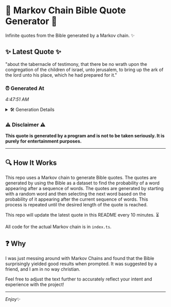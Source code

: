 # 📖 Markov Chain Bible Quote Generator 📖

Infinite quotes from the Bible generated by a Markov chain. ✨

## ✨ Latest Quote ✨
"about the tabernacle of testimony, that there be no wrath upon the congregation of the children of israel, unto jerusalem, to bring up the ark of the lord unto his place, which he had prepared for it."

### ⏰ Generated At
*4:47:51 AM*

<details>
    <summary>🛠️ Generation Details</summary>
    <p>
        <strong>🌱 Seed:</strong> about<br>
        <strong>🔄 Iterations:</strong> 36<br>
        <strong>📜 Context History:</strong><br>[ about ]: the<br>[ about, the ]: tabernacle<br>[ about, the, tabernacle ]: of<br>[ about, the, tabernacle, of ]: testimony,<br>[ about, the, tabernacle, of, testimony, ]: that<br>[ about, the, tabernacle, of, testimony,, that ]: there<br>[ the, tabernacle, of, testimony,, that, there ]: be<br>[ tabernacle, of, testimony,, that, there, be ]: no<br>[ of, testimony,, that, there, be, no ]: wrath<br>[ testimony,, that, there, be, no, wrath ]: upon<br>[ that, there, be, no, wrath, upon ]: the<br>[ there, be, no, wrath, upon, the ]: congregation<br>[ be, no, wrath, upon, the, congregation ]: of<br>[ no, wrath, upon, the, congregation, of ]: the<br>[ wrath, upon, the, congregation, of, the ]: children<br>[ upon, the, congregation, of, the, children ]: of<br>[ the, congregation, of, the, children, of ]: israel,<br>[ congregation, of, the, children, of, israel, ]: unto<br>[ of, the, children, of, israel,, unto ]: jerusalem,<br>[ the, children, of, israel,, unto, jerusalem, ]: to<br>[ children, of, israel,, unto, jerusalem,, to ]: bring<br>[ of, israel,, unto, jerusalem,, to, bring ]: up<br>[ israel,, unto, jerusalem,, to, bring, up ]: the<br>[ unto, jerusalem,, to, bring, up, the ]: ark<br>[ jerusalem,, to, bring, up, the, ark ]: of<br>[ to, bring, up, the, ark, of ]: the<br>[ bring, up, the, ark, of, the ]: lord<br>[ up, the, ark, of, the, lord ]: unto<br>[ the, ark, of, the, lord, unto ]: his<br>[ ark, of, the, lord, unto, his ]: place,<br>[ of, the, lord, unto, his, place, ]: which<br>[ the, lord, unto, his, place,, which ]: he<br>[ lord, unto, his, place,, which, he ]: had<br>[ unto, his, place,, which, he, had ]: prepared<br>[ his, place,, which, he, had, prepared ]: for<br>[ place,, which, he, had, prepared, for ]: it.<br>
    </p>
</details>

### ⚠️ Disclaimer ⚠️
**This quote is generated by a program and is not to be taken seriously. It is purely for entertainment purposes.**

---

## 🔍 How It Works

This repo uses a Markov chain to generate Bible quotes. The quotes are generated by using the Bible as a dataset to find the probability of a word appearing after a sequence of words. The quotes are generated by starting with a random word and then selecting the next word based on the probability of it appearing after the current sequence of words. This process is repeated until the desired length of the quote is reached.

This repo will update the latest quote in this README every 10 minutes. ⏳

All code for the actual Markov chain is in `index.ts`.

## ❓ Why

I was just messing around with Markov Chains and found that the Bible surprisingly yielded good results when prompted. 
It was suggested by a friend, and I am in no way christian.

Feel free to adjust the text further to accurately reflect your intent and experience with the project!

---

*Enjoy*✨
